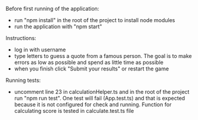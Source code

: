 Before first running of the application: 
 - run "npm install" in the root of the project to install node modules
 - run the application with "npm start"

Instructions:
 - log in with username
 - type letters to guess a quote from a famous person. The goal is to make errors as low as possible and spend as little time as possible
 - when you finish click "Submit your results" or restart the game

Running tests: 
 - uncomment line 23 in calculationHelper.ts and in the root of the project run "npm run test". One test will fail (App.test.ts) and that is expected because it is not configured for check and running. Function for calculating score is tested in calculate.test.ts file
